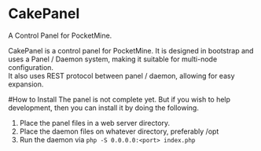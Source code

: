CakePanel
=========

A Control Panel for PocketMine.

CakePanel is a control panel for PocketMine. It is designed in bootstrap and uses a Panel / Daemon system, making it suitable for multi-node configuration.<br>
It also uses REST protocol between panel / daemon, allowing for easy expansion.<br>

#How to Install
The panel is not complete yet. But if you wish to help development, then you can install it by doing the following.<br>
1. Place the panel files in a web server directory.<br>
2. Place the daemon files on whatever directory, preferably /opt<br>
3. Run the daemon via `php -S 0.0.0.0:<port> index.php`<br>
